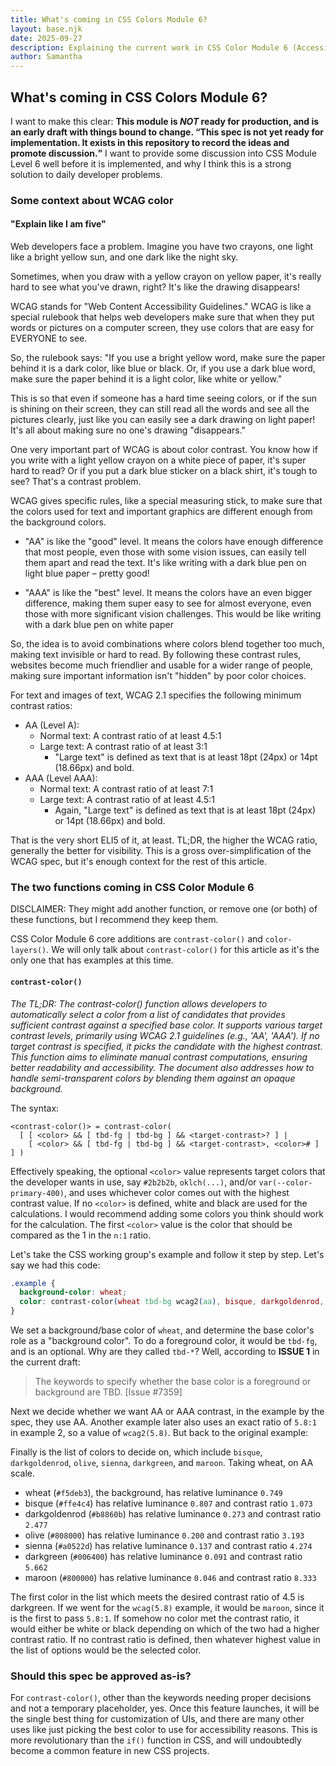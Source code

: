 ```yaml
---
title: What's coming in CSS Colors Module 6?
layout: base.njk
date: 2025-09-27
description: Explaining the current work in CSS Color Module 6 (Accessibility in colors)
author: Samantha
---
```


## What's coming in CSS Colors Module 6?

I want to make this clear: <strong>This module is *NOT* ready for production, and is an early draft with things bound to change. <q>This spec is not yet ready for implementation. It exists in this repository to record the ideas and promote discussion.</q></strong> I want to provide some discussion into CSS Module Level 6 well before it is implemented, and why I think this is a strong solution to daily developer problems.

### Some context about WCAG color 

#### "Explain like I am five"

Web developers face a problem. Imagine you have two crayons, one light like a bright yellow sun, and one dark like the night sky.

Sometimes, when you draw with a yellow crayon on yellow paper, it's really hard to see what you've drawn, right? It's like the drawing disappears!

WCAG stands for "Web Content Accessibility Guidelines." WCAG is like a special rulebook that helps web developers make sure that when they put words or pictures on a computer screen, they use colors that are easy for EVERYONE to see.

So, the rulebook says: "If you use a bright yellow word, make sure the paper behind it is a dark color, like blue or black. Or, if you use a dark blue word, make sure the paper behind it is a light color, like white or yellow."

This is so that even if someone has a hard time seeing colors, or if the sun is shining on their screen, they can still read all the words and see all the pictures clearly, just like you can easily see a dark drawing on light paper! It's all about making sure no one's drawing "disappears."

One very important part of WCAG is about color contrast. You know how if you write with a light yellow crayon on a white piece of paper, it's super hard to read? Or if you put a dark blue sticker on a black shirt, it's tough to see? That's a contrast problem.

WCAG gives specific rules, like a special measuring stick, to make sure that the colors used for text and important graphics are different enough from the background colors.

- "AA" is like the "good" level. It means the colors have enough difference that most people, even those with some vision issues, can easily tell them apart and read the text. It's like writing with a dark blue pen on light blue paper – pretty good!

- "AAA" is like the "best" level. It means the colors have an even bigger difference, making them super easy to see for almost everyone, even those with more significant vision challenges. This would be like writing with a dark blue pen on white paper

So, the idea is to avoid combinations where colors blend together too much, making text invisible or hard to read. By following these contrast rules, websites become much friendlier and usable for a wider range of people, making sure important information isn't "hidden" by poor color choices.

For text and images of text, WCAG 2.1 specifies the following minimum contrast ratios:

- AA (Level A):
	- Normal text: A contrast ratio of at least 4.5:1
	- Large text: A contrast ratio of at least 3:1
		- "Large text" is defined as text that is at least 18pt (24px) or 14pt (18.66px) and bold.
- AAA (Level AAA):
	- Normal text: A contrast ratio of at least 7:1
	- Large text: A contrast ratio of at least 4.5:1
		- Again, "Large text" is defined as text that is at least 18pt (24px) or 14pt (18.66px) and bold.

That is the very short ELI5 of it, at least. TL;DR, the higher the WCAG ratio, generally the better for visibility. This is a gross over-simplification of the WCAG spec, but it's enough context for the rest of this article.

### The two functions coming in CSS Color Module 6

DISCLAIMER: They might add another function, or remove one (or both) of these functions, but I recommend they keep them.

CSS Color Module 6 core additions are `contrast-color()` and `color-layers()`. We will only talk about `contrast-color()` for this article as it's the only one that has examples at this time.

#### `contrast-color()`

<em>The TL;DR: The contrast-color() function allows developers to automatically select a color from a list of candidates that provides sufficient contrast against a specified base color. It supports various target contrast levels, primarily using WCAG 2.1 guidelines (e.g., 'AA', 'AAA'). If no target contrast is specified, it picks the candidate with the highest contrast. This function aims to eliminate manual contrast computations, ensuring better readability and accessibility. The document also addresses how to handle semi-transparent colors by blending them against an opaque background.</em>

The syntax:

```
<contrast-color()> = contrast-color(
  [ [ <color> && [ tbd-fg | tbd-bg ] && <target-contrast>? ] |
    [ <color> && [ tbd-fg | tbd-bg ] && <target-contrast>, <color># ] ] )
```

Effectively speaking, the optional `<color>` value represents target colors that the developer wants in use, say `#2b2b2b`, `oklch(...)`, and/or `var(--color-primary-400)`, and uses whichever color comes out with the highest contrast value. If no `<color>` is defined, white and black are used for the calculations. I would recommend adding some colors you think should work for the calculation. The first `<color>` value is the color that should be compared as the 1 in the `n:1` ratio.

Let's take the CSS working group's example and follow it step by step. Let's say we had this code:

```css
.example {
  background-color: wheat;
  color: contrast-color(wheat tbd-bg wcag2(aa), bisque, darkgoldenrod, olive, sienna, darkgreen, maroon);
}
```

We set a background/base color of `wheat`, and determine the base color's role as a "background color". To do a foreground color, it would be `tbd-fg`, and is an optional. Why are they called `tbd-*`? Well, according to **ISSUE 1** in the current draft:

> The keywords to specify whether the base color is a foreground or background are TBD. [Issue #7359]

Next we decide whether we want AA or AAA contrast, in the example by the spec, they use AA. Another example later also uses an exact ratio of `5.8:1` in example 2, so a value of `wcag2(5.8)`. But back to the original example:

Finally is the list of colors to decide on, which include `bisque`, `darkgoldenrod`, `olive`, `sienna`, `darkgreen`, and `maroon`. Taking wheat, on AA scale.

- wheat (`#f5deb3`), the background, has relative luminance `0.749`
- bisque (`#ffe4c4`) has relative luminance `0.807` and contrast ratio `1.073`
- darkgoldenrod (`#b8860b`) has relative luminance `0.273` and contrast ratio `2.477`
- olive (`#808000`) has relative luminance `0.200` and contrast ratio `3.193`
- sienna (`#a0522d`) has relative luminance `0.137` and contrast ratio `4.274`
- darkgreen (`#006400`) has relative luminance `0.091` and contrast ratio `5.662`
- maroon (`#800000`) has relative luminance `0.046` and contrast ratio `8.333`

The first color in the list which meets the desired contrast ratio of 4.5 is darkgreen. If we went for the `wcag(5.8)` example, it would be `maroon`, since it is the first to pass `5.8:1`. If somehow no color met the contrast ratio, it would either be white or black depending on which of the two had a higher contrast ratio. If no contrast ratio is defined, then whatever highest value in the list of options would be the selected color.

### Should this spec be approved as-is?

For `contrast-color()`, other than the keywords needing proper decisions and not a temporary placeholder, yes. Once this feature launches, it will be the single best thing for customization of UIs, and there are many other uses like just picking the best color to use for accessibility reasons. This is more revolutionary than the `if()` function in CSS, and will undoubtedly become a common feature in new CSS projects.